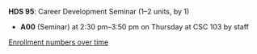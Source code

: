 **HDS 95**: Career Development Seminar (1–2 units, by 1)

- **A00** (Seminar) at 2:30 pm–3:50 pm on Thursday at CSC 103 by staff

[Enrollment numbers over time](./HDS95.tsv)
